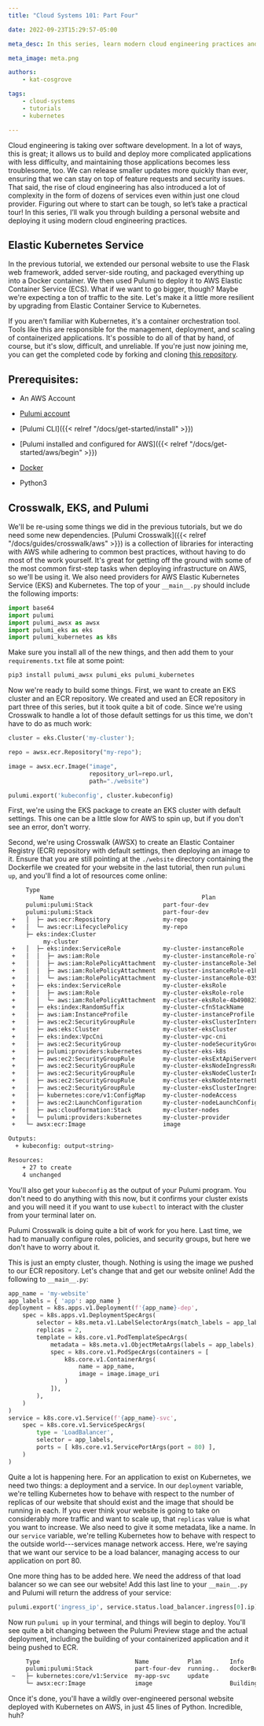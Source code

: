 ```yaml
---
title: "Cloud Systems 101: Part Four"

date: 2022-09-23T15:29:57-05:00

meta_desc: In this series, learn modern cloud engineering practices and tooling, continuing with deploying our containerized website to Amazon's Elastic Kubernetes Service!

meta_image: meta.png

authors:
    - kat-cosgrove

tags:
    - cloud-systems
    - tutorials
    - kubernetes

---
```


Cloud engineering is taking over software development. In a lot of ways, this is great; it allows us to build and deploy more complicated applications with less difficulty, and maintaining those applications becomes less troublesome, too. We can release smaller updates more quickly than ever, ensuring that we can stay on top of feature requests and security issues. That said, the rise of cloud engineering has also introduced a lot of complexity in the form of dozens of services even within just one cloud provider. Figuring out where to start can be tough, so let’s take a practical tour! In this series, I’ll walk you through building a personal website and deploying it using modern cloud engineering practices.

<!--more-->

## Elastic Kubernetes Service

In the previous tutorial, we extended our personal website to use the Flask web framework, added server-side routing, and packaged everything up into a Docker container. We then used Pulumi to deploy it to AWS Elastic Container Service (ECS). What if we want to go bigger, though? Maybe we're expecting a ton of traffic to the site. Let's make it a little more resilient by upgrading from Elastic Container Service to Kubernetes.

If you aren't familiar with Kubernetes, it's a container orchestration tool. Tools like this are responsible for the management, deployment, and scaling of containerized applications. It's possible to do all of that by hand, of course, but it's slow, difficult, and unreliable. If you're just now joining me, you can get the completed code by forking and cloning [this repository](https://github.com/katcosgrove/cloud-systems-101).

## Prerequisites:

- An AWS Account

- [Pulumi account](https://app.pulumi.com)
- [Pulumi CLI]({{< relref "/docs/get-started/install" >}})

- [Pulumi installed and configured for AWS]({{< relref "/docs/get-started/aws/begin" >}})

- [Docker](https://www.docker.com/products/docker-desktop)

- Python3

## Crosswalk, EKS, and Pulumi

We'll be re-using some things we did in the previous tutorials, but we do need some new dependencies. [Pulumi Crosswalk]({{< relref "/docs/guides/crosswalk/aws" >}}) is a collection of libraries for interacting with AWS while adhering to common best practices, without having to do most of the work yourself. It's great for getting off the ground with some of the most common first-step tasks when deploying infrastructure on AWS, so we'll be using it. We also need providers for AWS Elastic Kubernetes Service (EKS) and Kubernetes. The top of your `__main__.py` should include the following imports:

```python
import base64
import pulumi
import pulumi_awsx as awsx
import pulumi_eks as eks
import pulumi_kubernetes as k8s
```

Make sure you install all of the new things, and then add them to your `requirements.txt` file at some point:

```bash
pip3 install pulumi_awsx pulumi_eks pulumi_kubernetes
```

Now we're ready to build some things. First, we want to create an EKS cluster and an ECR repository. We created and used an ECR repository in part three of this series, but it took quite a bit of code. Since we're using Crosswalk to handle a lot of those default settings for us this time, we don't have to do as much work:

```python
cluster = eks.Cluster('my-cluster');

repo = awsx.ecr.Repository("my-repo");

image = awsx.ecr.Image("image",
                       repository_url=repo.url,
                       path="./website")

pulumi.export('kubeconfig', cluster.kubeconfig)
```

First, we're using the EKS package to create an EKS cluster with default settings. This one can be a little slow for AWS to spin up, but if you don't see an error, don't worry.

Second, we're using Crosswalk (AWSX) to create an Elastic Container Registry (ECR) repository with default settings, then deploying an image to it. Ensure that you are still pointing at the `./website` directory containing the Dockerfile we created for your website in the last tutorial, then run `pulumi up`, and you'll find a lot of resources come online:

```bash
     Type
         Name                                          Plan
     pulumi:pulumi:Stack                    part-four-dev                                 running...
     pulumi:pulumi:Stack                    part-four-dev                                 running
 +   │  ├─ aws:ecr:Repository               my-repo                                       create
 +   │  └─ aws:ecr:LifecyclePolicy          my-repo                                       create
     ├─ eks:index:Cluster
          my-cluster
 +   │  ├─ eks:index:ServiceRole            my-cluster-instanceRole                       create
 +   │  │  ├─ aws:iam:Role                  my-cluster-instanceRole-role                  create
 +   │  │  ├─ aws:iam:RolePolicyAttachment  my-cluster-instanceRole-3eb088f2              create
 +   │  │  ├─ aws:iam:RolePolicyAttachment  my-cluster-instanceRole-e1b295bd              create
 +   │  │  └─ aws:iam:RolePolicyAttachment  my-cluster-instanceRole-03516f97              create
 +   │  ├─ eks:index:ServiceRole            my-cluster-eksRole                            create
 +   │  │  ├─ aws:iam:Role                  my-cluster-eksRole-role                       create
 +   │  │  └─ aws:iam:RolePolicyAttachment  my-cluster-eksRole-4b490823                   create
 +   │  ├─ eks:index:RandomSuffix           my-cluster-cfnStackName                       create
 +   │  ├─ aws:iam:InstanceProfile          my-cluster-instanceProfile                    create
 +   │  ├─ aws:ec2:SecurityGroupRule        my-cluster-eksClusterInternetEgressRule       create
 +   │  ├─ aws:eks:Cluster                  my-cluster-eksCluster                         create
 +   │  ├─ eks:index:VpcCni                 my-cluster-vpc-cni                            create
 +   │  ├─ aws:ec2:SecurityGroup            my-cluster-nodeSecurityGroup                  create
 +   │  ├─ pulumi:providers:kubernetes      my-cluster-eks-k8s                            create
 +   │  ├─ aws:ec2:SecurityGroupRule        my-cluster-eksExtApiServerClusterIngressRule  create
 +   │  ├─ aws:ec2:SecurityGroupRule        my-cluster-eksNodeIngressRule                 create
 +   │  ├─ aws:ec2:SecurityGroupRule        my-cluster-eksNodeClusterIngressRule          create
 +   │  ├─ aws:ec2:SecurityGroupRule        my-cluster-eksNodeInternetEgressRule          create
 +   │  ├─ aws:ec2:SecurityGroupRule        my-cluster-eksClusterIngressRule              create
 +   │  ├─ kubernetes:core/v1:ConfigMap     my-cluster-nodeAccess                         create
 +   │  ├─ aws:ec2:LaunchConfiguration      my-cluster-nodeLaunchConfiguration            create
 +   │  ├─ aws:cloudformation:Stack         my-cluster-nodes                              create
 +   │  └─ pulumi:providers:kubernetes      my-cluster-provider                           create
 +   └─ awsx:ecr:Image                      image                                         create

Outputs:
  + kubeconfig: output<string>

Resources:
    + 27 to create
    4 unchanged
```

You'll also get your `kubeconfig` as the output of your Pulumi program. You don't need to do anything with this now, but it confirms your cluster exists and you will need it if you want to use `kubectl` to interact with the cluster from your terminal later on.

Pulumi Crosswalk is doing quite a bit of work for you here. Last time, we had to manually configure roles, policies, and security groups, but here we don't have to worry about it.

This is just an empty cluster, though. Nothing is using the image we pushed to our ECR repository. Let's change that and get our website online! Add the following to `__main__.py`:

```python
app_name = 'my-website'
app_labels = { 'app': app_name }
deployment = k8s.apps.v1.Deployment(f'{app_name}-dep',
    spec = k8s.apps.v1.DeploymentSpecArgs(
        selector = k8s.meta.v1.LabelSelectorArgs(match_labels = app_labels),
        replicas = 2,
        template = k8s.core.v1.PodTemplateSpecArgs(
            metadata = k8s.meta.v1.ObjectMetaArgs(labels = app_labels),
            spec = k8s.core.v1.PodSpecArgs(containers = [
                k8s.core.v1.ContainerArgs(
                    name = app_name,
                    image = image.image_uri
                )
            ]),
        ),
    )
)
service = k8s.core.v1.Service(f'{app_name}-svc',
    spec = k8s.core.v1.ServiceSpecArgs(
        type = 'LoadBalancer',
        selector = app_labels,
        ports = [ k8s.core.v1.ServicePortArgs(port = 80) ],
    )
)
```

Quite a lot is happening here. For an application to exist on Kubernetes, we need two things: a deployment and a service. In our `deployment` variable, we're telling Kubernetes how to behave with respect to the number of replicas of our website that should exist and the image that should be running in each. If you ever think your website is going to take on considerably more traffic and want to scale up, that `replicas` value is what you want to increase. We also need to give it some metadata, like a name. In our `service` variable, we're telling Kubernetes how to behave with respect to the outside world---services manage network access. Here, we're saying that we want our service to be a load balancer, managing access to our application on port 80.

One more thing has to be added here. We need the address of that load balancer so we can see our website! Add this last line to your `__main__.py` and Pulumi will return the address of your service:

```python
pulumi.export('ingress_ip', service.status.load_balancer.ingress[0].ip)
```

Now run `pulumi up` in your terminal, and things will begin to deploy. You'll see quite a bit changing between the Pulumi Preview stage and the actual deployment, including the building of your containerized application and it being pushed to ECR.

```bash
     Type                           Name           Plan        Info
     pulumi:pulumi:Stack            part-four-dev  running..   dockerBuild: {"context":"./website"}
 ~   ├─ kubernetes:core/v1:Service  my-app-svc     update
     └─ awsx:ecr:Image              image                      Building image './website'...
```

Once it's done, you'll have a wildly over-engineered personal website deployed with Kubernetes on AWS, in just 45 lines of Python. Incredible, huh?
